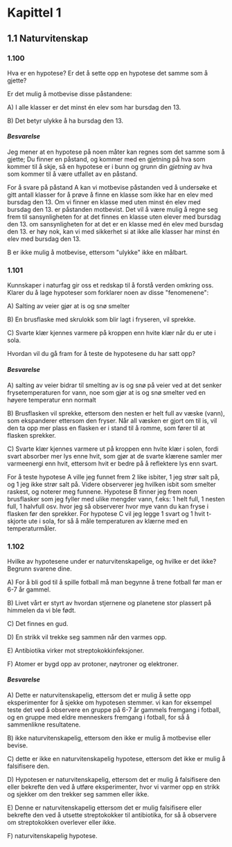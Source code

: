 # Kapittel 1

## 1.1 Naturvitenskap
### 1.100

Hva er en hypotese? Er det å sette opp en hypotese det samme som å gjette? 

Er det mulig å motbevise disse påstandene:

A) I alle klasser er det minst én elev som har bursdag den 13.

B) Det betyr ulykke å ha bursdag den 13.

#### *Besvarelse*

Jeg mener at en hypotese på noen måter kan regnes som det samme som å gjette; Du finner en påstand, og kommer med en gjetning på hva som kommer til å skje, så en hypotese er i bunn og grunn din *gjetning*
av hva som kommer til å være utfallet av en påstand.

For å svare på påstand A kan vi motbevise påstanden ved å undersøke et gitt antall klasser for å prøve å finne en klasse som ikke har en elev med bursdag den 13.
Om vi finner en klasse med uten minst én elev med bursdag den 13. er påstanden motbevist. Det vil å være mulig å regne seg frem til sansynligheten for at det finnes en klasse uten elever med bursdag
den 13. om sansynligheten for at det er en klasse med én elev med bursdag den 13. er høy nok, kan vi med sikkerhet si at ikke alle klasser har minst én elev med bursdag den 13.

B er ikke mulig å motbevise, ettersom "ulykke" ikke en målbart.

### 1.101

Kunnskaper i naturfag gir oss et redskap til å forstå verden omkring oss. Klarer du å lage hypoteser som forklarer noen av disse "fenomenene":

A) Salting av veier gjør at is og snø smelter

B)  En brusflaske med skrulokk som blir lagt i fryseren, vil sprekke.

C)  Svarte klær kjennes varmere på kroppen enn hvite klær når du er ute i sola.

Hvordan vil du gå fram for å teste de hypotesene du har satt opp?

#### *Besvarelse*
A) salting av veier bidrar til smelting av is og snø på veier ved at det senker frysetemperaturen for vann, noe som gjør at is og snø smelter ved en høyere temperatur enn normalt

B) Brusflasken vil sprekke, ettersom den nesten er helt full av væske (vann), som ekspanderer ettersom den fryser. Når all væsken er gjort om til is, vil den ta opp mer plass en flasken er i stand til
å romme, som fører til at flasken sprekker.

C) Svarte klær kjennes varmere ut på kroppen enn hvite klær i solen, fordi svart absorber mer lys enne hvit, som gjør at de svarte klærene samler mer varmeenergi enn hvit, ettersom hvit er bedre
på å reflektere lys enn svart.

For å teste hypotese A ville jeg funnet frem 2 like isbiter, 1 jeg strør salt på, og 1 jeg ikke strør salt på. Videre observerer jeg hvilken isbit som smelter raskest, og noterer meg funnene.
Hypotese B finner jeg frem noen brusflasker som jeg fyller med ulike mengder vann, f.eks: 1 helt full, 1 nesten full, 1 halvfull osv. hvor jeg så observerer hvor mye vann du kan fryse i flasken før den sprekker.
For hypotese C vil jeg legge 1 svart og 1 hvit t-skjorte ute i sola, for så å måle temperaturen av klærne med en temperaturmåler.


### 1.102
Hvilke av hypotesene under er naturvitenskapelige, og hvilke er det ikke? Begrunn svarene dine.

A) For å bli god til å spille fotball må man begynne å trene fotball før man er 6-7 år gammel.

B) Livet vårt er styrt av hvordan stjernene og planetene stor plassert på himmelen da vi ble født.

C) Det finnes en gud.

D) En strikk vil trekke seg sammen når den varmes opp.

E) Antibiotika virker mot streptokokkinfeksjoner.

F) Atomer er bygd opp av protoner, nøytroner og elektroner.

#### *Besvarelse*
A) Dette er naturvitenskapelig, ettersom det er mulig å sette opp eksperimenter for å sjekke om hypotesen stemmer. vi kan for eksempel teste det ved å observere en gruppe på 6-7 år gammels fremgang i fotball, og en gruppe
med eldre menneskers fremgang i fotball, for så å sammenlikne resultatene.

B) ikke naturvitenskapelig, ettersom den ikke er mulig å motbevise eller bevise.

C) dette er ikke en naturvitenskapelig hypotese, ettersom det ikke er mulig å falsifisere den.

D) Hypotesen er naturvitenskapelig, ettersom det er mulig å falsifisere den eller bekrefte den ved å utføre eksperimenter, hvor vi varmer opp en strikk og sjekker om den trekker seg sammen eller ikke.

E) Denne er naturvitenskapelig ettersom det er mulig falsifisere eller bekrefte den ved å utsette streptokokker til antibiotika, for så å observere om streptokokken overlever eller ikke.

F) naturvitenskapelig hypotese.

